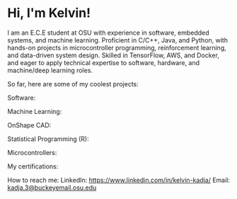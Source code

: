 <h1>Hi, I'm Kelvin! </h1>

<p>I am an E.C.E student at OSU with experience in software, embedded systems, and machine learning. Proficient in C/C++, Java, and Python, with hands-on projects in microcontroller programming, reinforcement learning, and data-driven system design. Skilled in TensorFlow, AWS, and Docker, and eager to apply technical expertise to software, hardware, and machine/deep learning roles. </p>

So far, here are some of my coolest projects:

Software:

Machine Learning:

OnShape CAD:

Statistical Programming (R):

Microcontrollers:

My certifications:

How to reach me:
LinkedIn: https://www.linkedin.com/in/kelvin-kadja/
Email: kadja.3@buckeyemail.osu.edu
